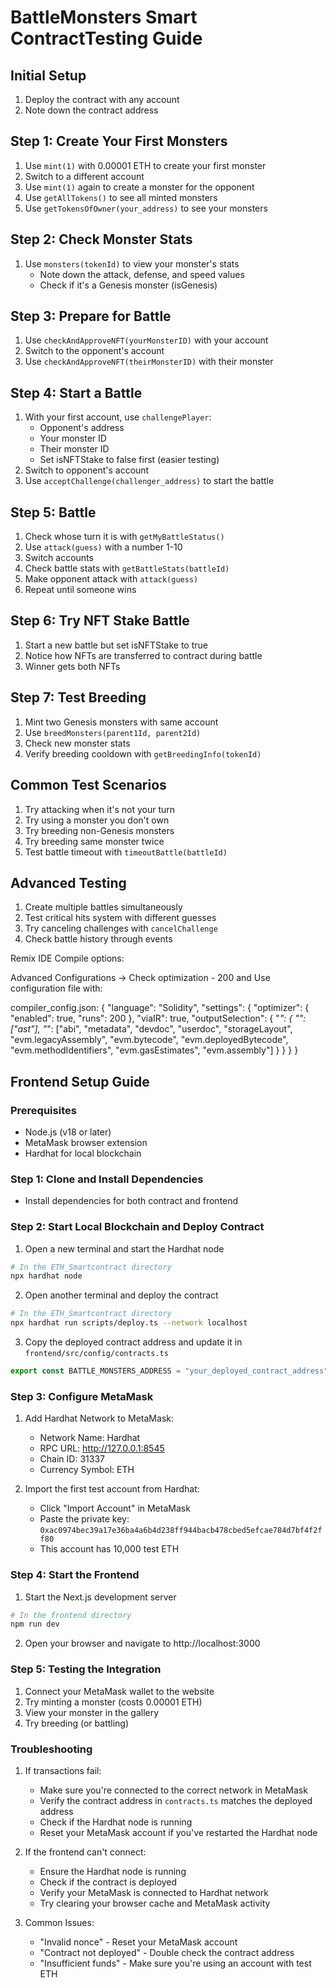 # BattleMonsters Smart ContractTesting Guide

## Initial Setup
1. Deploy the contract with any account
2. Note down the contract address

## Step 1: Create Your First Monsters
1. Use `mint(1)` with 0.00001 ETH to create your first monster
2. Switch to a different account
3. Use `mint(1)` again to create a monster for the opponent
4. Use `getAllTokens()` to see all minted monsters
5. Use `getTokensOfOwner(your_address)` to see your monsters

## Step 2: Check Monster Stats
1. Use `monsters(tokenId)` to view your monster's stats
   - Note down the attack, defense, and speed values
   - Check if it's a Genesis monster (isGenesis)

## Step 3: Prepare for Battle
1. Use `checkAndApproveNFT(yourMonsterID)` with your account
2. Switch to the opponent's account
3. Use `checkAndApproveNFT(theirMonsterID)` with their monster

## Step 4: Start a Battle
1. With your first account, use `challengePlayer`:
   - Opponent's address
   - Your monster ID
   - Their monster ID
   - Set isNFTStake to false first (easier testing)
2. Switch to opponent's account
3. Use `acceptChallenge(challenger_address)` to start the battle

## Step 5: Battle
1. Check whose turn it is with `getMyBattleStatus()`
2. Use `attack(guess)` with a number 1-10
3. Switch accounts
4. Check battle stats with `getBattleStats(battleId)`
5. Make opponent attack with `attack(guess)`
6. Repeat until someone wins

## Step 6: Try NFT Stake Battle
1. Start a new battle but set isNFTStake to true
2. Notice how NFTs are transferred to contract during battle
3. Winner gets both NFTs

## Step 7: Test Breeding
1. Mint two Genesis monsters with same account
2. Use `breedMonsters(parent1Id, parent2Id)`
3. Check new monster stats
4. Verify breeding cooldown with `getBreedingInfo(tokenId)`

## Common Test Scenarios
1. Try attacking when it's not your turn
2. Try using a monster you don't own
3. Try breeding non-Genesis monsters
4. Try breeding same monster twice
5. Test battle timeout with `timeoutBattle(battleId)`

## Advanced Testing
1. Create multiple battles simultaneously
2. Test critical hits system with different guesses
3. Try canceling challenges with `cancelChallenge`
4. Check battle history through events

Remix IDE Compile options:

Advanced Configurations -> Check optimization - 200 and Use configuration file with:

compiler_config.json:
{
    "language": "Solidity",
    "settings": {
        "optimizer": {
            "enabled": true,
            "runs": 200
        },
        "viaIR": true,
        "outputSelection": {
            "*": {
                "": ["ast"],
                "*": ["abi", "metadata", "devdoc", "userdoc", "storageLayout", "evm.legacyAssembly", "evm.bytecode", "evm.deployedBytecode", "evm.methodIdentifiers", "evm.gasEstimates", "evm.assembly"]
            }
        }
    }
}

## Frontend Setup Guide

### Prerequisites
- Node.js (v18 or later)
- MetaMask browser extension
- Hardhat for local blockchain

### Step 1: Clone and Install Dependencies
- Install dependencies for both contract and frontend

### Step 2: Start Local Blockchain and Deploy Contract
1. Open a new terminal and start the Hardhat node
```bash
# In the ETH_Smartcontract directory
npx hardhat node
```

2. Open another terminal and deploy the contract
```bash
# In the ETH_Smartcontract directory
npx hardhat run scripts/deploy.ts --network localhost
```

3. Copy the deployed contract address and update it in `frontend/src/config/contracts.ts`
```typescript
export const BATTLE_MONSTERS_ADDRESS = "your_deployed_contract_address" as const;
```

### Step 3: Configure MetaMask
1. Add Hardhat Network to MetaMask:
   - Network Name: Hardhat
   - RPC URL: http://127.0.0.1:8545
   - Chain ID: 31337
   - Currency Symbol: ETH

2. Import the first test account from Hardhat:
   - Click "Import Account" in MetaMask
   - Paste the private key: `0xac0974bec39a17e36ba4a6b4d238ff944bacb478cbed5efcae784d7bf4f2ff80`
   - This account has 10,000 test ETH

### Step 4: Start the Frontend
1. Start the Next.js development server
```bash
# In the frontend directory
npm run dev
```

2. Open your browser and navigate to http://localhost:3000

### Step 5: Testing the Integration
1. Connect your MetaMask wallet to the website
2. Try minting a monster (costs 0.00001 ETH)
3. View your monster in the gallery
4. Try breeding (or battling)

### Troubleshooting
1. If transactions fail:
   - Make sure you're connected to the correct network in MetaMask
   - Verify the contract address in `contracts.ts` matches the deployed address
   - Check if the Hardhat node is running
   - Reset your MetaMask account if you've restarted the Hardhat node

2. If the frontend can't connect:
   - Ensure the Hardhat node is running
   - Check if the contract is deployed
   - Verify your MetaMask is connected to Hardhat network
   - Try clearing your browser cache and MetaMask activity

3. Common Issues:
   - "Invalid nonce" - Reset your MetaMask account
   - "Contract not deployed" - Double check the contract address
   - "Insufficient funds" - Make sure you're using an account with test ETH
